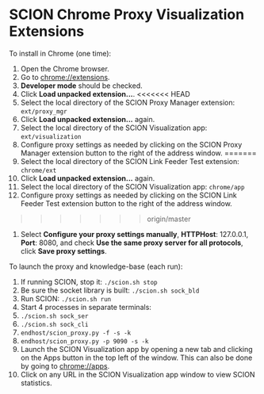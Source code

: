 # SCION Chrome Proxy Visualization Extensions

To install in Chrome (one time):

1. Open the Chrome browser.
1. Go to [chrome://extensions](chrome://extensions).
1. **Developer mode** should be checked.
1. Click **Load unpacked extension...**.
<<<<<<< HEAD
1. Select the local directory of the SCION Proxy Manager extension: `ext/proxy_mgr`
1. Click **Load unpacked extension...** again.
1. Select the local directory of the SCION Visualization app: `ext/visualization`
1. Configure proxy settings as needed by clicking on the SCION Proxy Manager extension button to the right of the address window.
=======
1. Select the local directory of the SCION Link Feeder Test extension: `chrome/ext`
1. Click **Load unpacked extension...** again.
1. Select the local directory of the SCION Visualization app: `chrome/app`
1. Configure proxy settings as needed by clicking on the SCION Link Feeder Test extension button to the right of the address window.
>>>>>>> origin/master
1. Select **Configure your proxy settings manually**, **HTTPHost**: 127.0.0.1, **Port**: 8080, and check **Use the same proxy server for all protocols**, click **Save proxy settings**.

To launch the proxy and knowledge-base (each run):

1. If running SCION, stop it: `./scion.sh stop`
1. Be sure the socket library is built: `./scion.sh sock_bld`
1. Run SCION: `./scion.sh run`
1. Start 4 processes in separate terminals:
1. `./scion.sh sock_ser`
1. `./scion.sh sock_cli`
1. `endhost/scion_proxy.py -f -s -k`
1. `endhost/scion_proxy.py -p 9090 -s -k`
1. Launch the SCION Visualization app by opening a new tab and clicking on the Apps button in the top left of the window. This can also be done by going to [chrome://apps](chrome://apps).
1. Click on any URL in the SCION Visualization app window to view SCION statistics.
